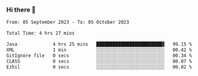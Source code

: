 ### Hi there 👋

<!--START_SECTION:waka-->

```txt
From: 05 September 2023 - To: 05 October 2023

Total Time: 4 hrs 27 mins

Java             4 hrs 25 mins   ████████████████████████▓   99.15 %
XML              1 min           ░░░░░░░░░░░░░░░░░░░░░░░░░   00.42 %
GitIgnore file   0 secs          ░░░░░░░░░░░░░░░░░░░░░░░░░   00.34 %
CLASS            0 secs          ░░░░░░░░░░░░░░░░░░░░░░░░░   00.07 %
Ezhil            0 secs          ░░░░░░░░░░░░░░░░░░░░░░░░░   00.02 %
```

<!--END_SECTION:waka-->

<!--
**jaimesalcedo1/jaimesalcedo1** is a ✨ _special_ ✨ repository because its `README.md` (this file) appears on your GitHub profile.

Here are some ideas to get you started:

- 🔭 I’m currently working on ...
- 🌱 I’m currently learning ...
- 👯 I’m looking to collaborate on ...
- 🤔 I’m looking for help with ...
- 💬 Ask me about ...
- 📫 How to reach me: ...
- 😄 Pronouns: ...
- ⚡ Fun fact: ...
-->
